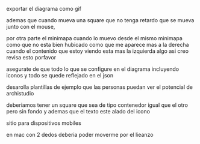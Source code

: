 exportar el diagrama como gif

ademas que cuando mueva una square que no tenga retardo que se mueva junto con el mouse, 

por otra parte el minimapa cuando lo muevo desde el mismo minimapa como que no esta bien hubicado como que me aparece mas a la derecha cuando el contenido que estoy viendo esta mas la izquierda algo asi creo revisa esto porfavor

asegurate de que todo lo que se configure en el diagrama incluyendo iconos y todo se quede reflejado en el json 

desarolla plantillas de ejemplo que las personas puedan ver el potencial de archistudio

deberiamos tener un square que sea de tipo contenedor igual que el otro pero sin fondo y ademas que el texto este alado del icono

sitio para dispositivos mobiles

en mac con 2 dedos deberia poder moverme por el lieanzo